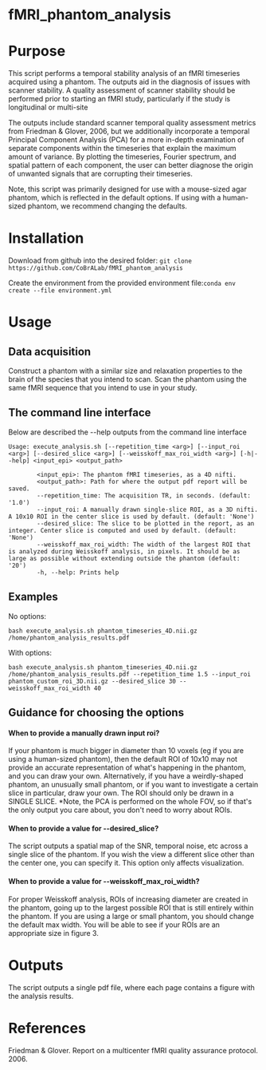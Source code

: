 # fMRI_phantom_analysis
# **Purpose**
This script performs a temporal stability analysis of an fMRI timeseries acquired using a phantom. The outputs aid in the diagnosis of issues with scanner stability. A quality assessment of scanner stability should be performed prior to starting an fMRI study, particularly if the study is longitudinal or multi-site

The outputs include standard scanner temporal quality assessment metrics from Friedman & Glover, 2006, but we additionally incorporate a temporal Principal Component Analysis (PCA) for a more in-depth examination of separate components within the timeseries that explain the maximum amount of variance. By plotting the timeseries, Fourier spectrum, and spatial pattern of each component, the user can better diagnose the origin of unwanted signals that are corrupting their timeseries.

Note, this script was primarily designed for use with a mouse-sized agar phantom, which is reflected in the default options. If using with a human-sized phantom, we recommend changing the defaults.

# **Installation** 
Download from github into the desired folder:
`git clone https://github.com/CoBrALab/fMRI_phantom_analysis`

Create the environment from the provided environment file:`conda env create --file environment.yml`

# **Usage** 

## Data acquisition
Construct a phantom with a similar size and relaxation properties to the brain of the species that you intend to scan. Scan the phantom using the same fMRI sequence that you intend to use in your study.

## The command line interface
Below are described the --help outputs from the command line interface
```
Usage: execute_analysis.sh [--repetition_time <arg>] [--input_roi <arg>] [--desired_slice <arg>] [--weisskoff_max_roi_width <arg>] [-h|--help] <input_epi> <output_path>
       
        <input_epi>: The phantom fMRI timeseries, as a 4D nifti.
        <output_path>: Path for where the output pdf report will be saved.
        --repetition_time: The acquisition TR, in seconds. (default: '1.0')
        --input_roi: A manually drawn single-slice ROI, as a 3D nifti. A 10x10 ROI in the center slice is used by default. (default: 'None')
        --desired_slice: The slice to be plotted in the report, as an integer. Center slice is computed and used by default. (default: 'None')
        --weisskoff_max_roi_width: The width of the largest ROI that is analyzed during Weisskoff analysis, in pixels. It should be as large as possible without extending outside the phantom (default: '20')
        -h, --help: Prints help
```

## Examples

No options:

`bash execute_analysis.sh phantom_timeseries_4D.nii.gz /home/phantom_analysis_results.pdf`

With options:

`bash execute_analysis.sh phantom_timeseries_4D.nii.gz /home/phantom_analysis_results.pdf --repetition_time 1.5 --input_roi phantom_custom_roi_3D.nii.gz --desired_slice 30 --weisskoff_max_roi_width 40`


## Guidance for choosing the options
#### When to provide a manually drawn input roi?

If your phantom is much bigger in diameter than 10 voxels (eg if you are using a human-sized phantom), then the default ROI of 10x10 may not provide an accurate representation of what's happening in the phantom, and you can draw your own. Alternatively, if you have a weirdly-shaped phantom, an unusually small phantom, or if you want to investigate a certain slice in particular, draw your own. The ROI should only be drawn in a SINGLE SLICE. *Note, the PCA is performed on the whole FOV, so if that's the only output you care about, you don't need to worry about ROIs.

#### When to provide a value for --desired_slice?

The script outputs a spatial map of the SNR, temporal noise, etc across a single slice of the phantom. If you wish the view a different slice other than the center one, you can specify it. This option only affects visualization.

#### When to provide a value for --weisskoff_max_roi_width?

For proper Weisskoff analysis, ROIs of increasing diameter are created in the phantom, going up to the largest possible ROI that is still entirely within the phantom. If you are using a large or small phantom, you should change the default max width. You will be able to see if your ROIs are an appropriate size in figure 3.

# Outputs
The script outputs a single pdf file, where each page contains a figure with the analysis results.

# **References**
Friedman & Glover. Report on a multicenter fMRI quality assurance protocol. 2006.
